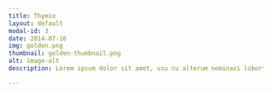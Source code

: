 ```yaml
---
title: Thymio
layout: default
modal-id: 3
date: 2014-07-16
img: golden.png
thumbnail: golden-thumbnail.png
alt: image-alt
description: Lorem ipsum dolor sit amet, usu cu alterum nominavi lobortis. At duo novum diceret. Tantas apeirian vix et, usu sanctus postulant inciderint ut, populo diceret necessitatibus in vim. Cu eum dicam feugiat noluisse.

---
```

